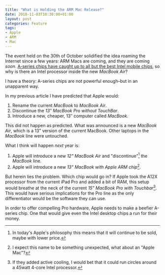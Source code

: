 ```yaml
---
title: "What is Holding the ARM Mac Release?"
date: 2018-11-03T10:30:00+01:00
layout: post
categories: Feature
tags:
- Apple
- ARM
- Mac
---
```


The event held on the 30th of October solidified the idea roaming the Internet since a few years: ARM Macs are coming, and they are coming _soon_. [A-series chips have caught up to all but the best Intel mobile chips][geekbench], so why is there an Intel processor inside the new _MacBook Air_?

[geekbench]: https://browser.geekbench.com/v4/cpu/compare/10611310?baseline=10581888 "A12X vs 6-core Intel Core i7-8850H"

I have a theory: A-series chips are not powerful enough–but in an unapparent way. 

In my previous article I have predicted that Apple would:

1. Rename the current _MacBook_ to _MacBook Air_.
2. Discontinue the _13″ MacBook Pro without TouchBar_.
3. Introduce a new, cheaper, 13″ computer called _MacBook_.

This did not happen as predicted. What was announced is a new _MacBook Air_, which is a 13" version of the current MacBook. Other laptops in the _MacBook_ line were untouched.

What I think will happen _next_ year is:

1. Apple will introduce a new _12" MacBook Air_ and "discontinue"[^1] the _MacBook_ line.
2. Apple will introduce a new _13" MacBook with Apple ARM chip_[^2].

[^1]: In today's Apple's philosophy this means that it will continue to be sold, maybe with lower price.
[^2]: I expect this name to be something unexpected, what about an "Apple Mac"?

But herein lies the problem. Which chip would go in? If Apple took the A12X processor from the current iPad Pro and added a bit of RAM, this setup would breathe at the neck of the current _15" MacBook Pro with Touchbar_[^fan]. This would have serious implications for the Pro line as the only differentiator would be the software they can use.

In order to offer compelling Pro hardware, Apple needs to make a beefier A-series chip. One that would give even the Intel desktop chips a run for their money.

[^fan]: If they added active cooling, I would bet that it could run circles around a 45watt 4-core Intel processor.
